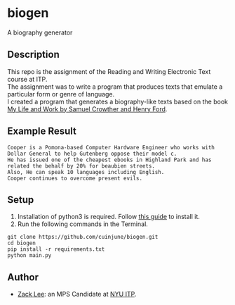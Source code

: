 # biogen
A biography generator

## Description
This repo is the assignment of the Reading and Writing Electronic Text course at ITP.  
The assignment was to write a program that produces texts that emulate a particular form or genre of language.  
I created a program that generates a biography-like texts based on the book [My Life and Work by Samuel Crowther and Henry Ford](https://www.gutenberg.org/ebooks/7213).

## Example Result
```
Cooper is a Pomona-based Computer Hardware Engineer who works with Dollar General to help Gutenberg oppose their model c.
He has issued one of the cheapest ebooks in Highland Park and has related the behalf by 20% for beaubien streets.
Also, He can speak 10 languages including English.
Cooper continues to overcome present evils.
```

## Setup
1. Installation of python3 is required. Follow [this guide](https://realpython.com/installing-python/) to install it.
2. Run the following commands in the Terminal.
```
git clone https://github.com/cuinjune/biogen.git
cd biogen
pip install -r requirements.txt
python main.py
```

## Author
* [Zack Lee](https://www.cuinjune.com/about): an MPS Candidate at [NYU ITP](https://itp.nyu.edu).
